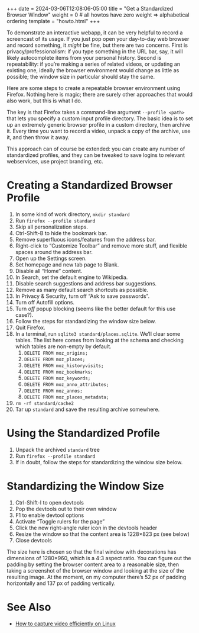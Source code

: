 +++
date = 2024-03-06T12:08:06-05:00
title = "Get a Standardized Browser Window"
weight = 0 # all howtos have zero weight => alphabetical ordering
template = "howto.html"
+++

To demonstrate an interactive webapp, it can be very helpful to record a
screencast of its usage. If you just pop open your day-to-day web browser and
record something, it *might* be fine, but there are two concerns. First is
privacy/professionalism: if you type something in the URL bar, say, it will
likely autocomplete items from your personal history. Second is repeatability:
if you’re making a series of related videos, or updating an existing one,
ideally the browser environment would change as little as possible; the window
size in particular should stay the same.

Here are some steps to create a repeatable browser environment using Firefox.
Nothing here is magic; there are surely other approaches that would also work,
but this is what I do.

The key is that Firefox takes a command-line argument `--profile <path>` that
lets you specify a custom input profile directory. The basic idea is to set up
an extremely generic browser profile in a custom directory, then archive it.
Every time you want to record a video, unpack a copy of the archive, use it, and
then throw it away.

This approach can of course be extended: you can create any number of
standardized profiles, and they can be tweaked to save logins to relevant
webservices, use project branding, etc.


# Creating a Standardized Browser Profile

1. In some kind of work directory, `mkdir standard`
1. Run `firefox --profile standard`
1. Skip all personalization steps.
1. Ctrl-Shift-B to hide the bookmark bar.
1. Remove superfluous icons/features from the address bar.
1. Right-click to “Customize Toolbar” and remove more stuff, and flexible spaces
   around the address bar.
1. Open up the Settings screen.
1. Set homepage and new tab page to Blank.
1. Disable all “Home” content.
1. In Search, set the default engine to Wikipedia.
1. Disable search suggestions and address bar suggestions.
1. Remove as many default search shortcuts as possible.
1. In Privacy & Security, turn off “Ask to save passwords”.
1. Turn off Autofill options.
1. Turn *off* popup blocking (seems like the better default for this use case?).
1. Follow the steps for standardizing the window size below.
1. Quit Firefox.
1. In a terminal, run `sqlite3 standard/places.sqlite`. We’ll clear some tables.
   The list here comes from looking at the schema and checking which tables are
   non-empty by default.
    1. `DELETE FROM moz_origins;`
    1. `DELETE FROM moz_places;`
    1. `DELETE FROM moz_historyvisits;`
    1. `DELETE FROM moz_bookmarks;`
    1. `DELETE FROM moz_keywords;`
    1. `DELETE FROM moz_anno_attributes;`
    1. `DELETE FROM moz_annos;`
    1. `DELETE FROM moz_places_metadata;`
1. `rm -rf standard/cache2`
1. Tar up `standard` and save the resulting archive somewhere.


# Using the Standardized Profile

1. Unpack the archived `standard` tree
1. Run `firefox --profile standard`
1. If in doubt, follow the steps for standardizing the window size below.


# Standardizing the Window Size

1. Ctrl-Shift-I to open devtools
1. Pop the devtools out to their own window
1. F1 to enable devtool options
1. Activate “Toggle rulers for the page”
1. Click the new right-angle ruler icon in the devtools header
1. Resize the window so that the content area is 1228×823 px (see below)
1. Close devtools

The size here is chosen so that the final window with decorations has dimensions
of 1280×960, which is a 4:3 aspect ratio. You can figure out the padding by
setting the browser content area to a reasonable size, then taking a screenshot
of the browser window and looking at the size of the resulting image. At the
moment, on my computer there’s 52 px of padding horizontally and 137 px of
padding vertically.


# See Also

- [How to capture video efficiently on Linux](@/howto/capture-video-efficiently-on-linux.md)

